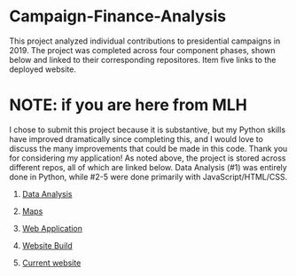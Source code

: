 # Campaign-Finance-Analysis

This project analyzed individual contributions to presidential campaigns in 2019. The project was completed across four component phases, shown below and linked to their corresponding repositores. Item five links to the deployed website.

# NOTE: if you are here from MLH
I chose to submit this project because it is substantive, but my Python skills have improved dramatically since completing this, and I would love to discuss the many improvements that could be made in this code. Thank you for considering my application! As noted above, the project is stored across different repos, all of which are linked below. Data Analysis (#1) was entirely done in Python, while #2-5 were done primarily with JavaScript/HTML/CSS.

1. [Data Analysis](https://github.com/jmg0/Campaign-Finance)

2. [Maps](https://github.com/jmg0/Campaign-Maps)

3. [Web Application](https://github.com/jmg0/Campaign-Finance-Web-1)

4. [Website Build](https://github.com/jmg0/Campaign-Finance-Web-1/tree/gh-pages)

5. [Current website](https://jmg0.github.io/Campaign-Finance-Web-1/)
